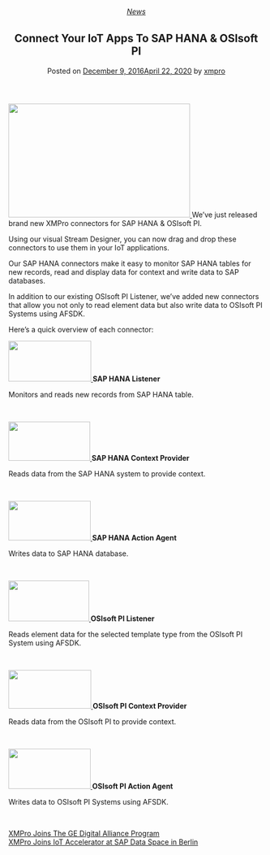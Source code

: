 <div class="large-9 col">
<article class="post-5582 post type-post status-publish format-standard has-post-thumbnail hentry category-news" id="post-5582">
<div class="article-inner">
<header class="entry-header">
<div class="entry-header-text entry-header-text-top text-center">
<h6 class="entry-category is-xsmall"><a href="https://xmpro.com/category/news/" rel="category tag">News</a></h6><h1 class="entry-title">Connect Your IoT Apps To SAP HANA &amp; OSIsoft PI</h1><div class="entry-divider is-divider small"></div>
<div class="entry-meta uppercase is-xsmall">
<span class="posted-on">Posted on <a href="https://xmpro.com/connect-iot-apps-sap-hana-osisoft-pi/" rel="bookmark"><time class="entry-date published" datetime="2016-12-09T09:47:26+00:00">December 9, 2016</time><time class="updated" datetime="2020-04-22T03:14:03+00:00">April 22, 2020</time></a></span> <span class="byline">by <span class="meta-author vcard"><a class="url fn n" href="https://xmpro.com/author/xmpro/">xmpro</a></span></span> </div>
</div>
</header>
<div class="entry-content single-page">
<p><a href="https://xmpro.com/wp-content/uploads/2016/12/XMPro-2-Loupe-Screenshot-Magnifying.png"><img height="224" src="https://xmpro.com/wp-content/uploads/2016/12/XMPro-2-Loupe-Screenshot-Magnifying.png" width="358"/>
</a>We’ve just released brand new XMPro connectors for SAP HANA &amp; OSIsoft PI.</p>
<p>Using our visual Stream Designer, you can now drag and drop these connectors to use them in your IoT applications.</p>
<p>Our SAP HANA connectors make it easy to monitor SAP HANA tables for new records, read and display data for context and write data to SAP databases.</p>
<p>In addition to our existing OSIsoft PI Listener, we’ve added new connectors that allow you not only to read element data but also write data to OSIsoft PI Systems using AFSDK.</p>
<p>Here’s a quick overview of each connector:</p>
<p><strong><a href="https://xmpro.com/wp-content/uploads/2016/12/image002.png"><img height="80" src="https://xmpro.com/wp-content/uploads/2016/12/image002.png" width="163"/>
</a>SAP HANA Listener</strong></p>
<p>Monitors and reads new records from SAP HANA table.</p>
<p> </p>
<p><strong><a href="https://xmpro.com/wp-content/uploads/2016/12/image017.png"><img height="77" src="https://xmpro.com/wp-content/uploads/2016/12/image017.png" width="161"/>
</a>SAP HANA Context Provider</strong></p>
<p>Reads data from the SAP HANA system to provide context.</p>
<p> </p>
<p><strong><a href="https://xmpro.com/wp-content/uploads/2016/12/image010.png"><img height="78" src="https://xmpro.com/wp-content/uploads/2016/12/image010.png" width="162"/>
</a>SAP HANA Action Agent</strong></p>
<p>Writes data to SAP HANA database.</p>
<p> </p>
<p><strong><a href="https://xmpro.com/wp-content/uploads/2016/12/image019.png"><img height="80" src="https://xmpro.com/wp-content/uploads/2016/12/image019.png" width="159"/>
</a>OSIsoft PI Listener</strong></p>
<p>Reads element data for the selected template type from the OSIsoft PI System using AFSDK.<strong> </strong></p>
<p> </p>
<p><strong><a href="https://xmpro.com/wp-content/uploads/2016/12/image018.png"><img height="76" src="https://xmpro.com/wp-content/uploads/2016/12/image018.png" width="163"/>
</a>OSIsoft PI Context Provider</strong></p>
<p>Reads data from the OSIsoft PI to provide context.</p>
<p> </p>
<p><strong><a href="https://xmpro.com/wp-content/uploads/2016/12/image012.png"><img height="79" src="https://xmpro.com/wp-content/uploads/2016/12/image012.png" width="162"/>
</a>OSIsoft PI Action Agent</strong></p>
<p>Writes data to OSIsoft PI Systems using AFSDK.</p>
<p> </p>
<div class="blog-share text-center"><div class="is-divider medium"></div><div class="social-icons share-icons share-row relative"><a aria-label="Share on WhatsApp" class="icon button circle is-outline tooltip whatsapp show-for-medium" data-action="share/whatsapp/share" href="whatsapp://send?text=Connect%20Your%20IoT%20Apps%20To%20SAP%20HANA%20%26%23038%3B%20OSIsoft%20PI - https://xmpro.com/connect-iot-apps-sap-hana-osisoft-pi/" title="Share on WhatsApp"><i class="icon-whatsapp"></i></a><a aria-label="Share on Facebook" class="icon button circle is-outline tooltip facebook" data-label="Facebook" href="https://www.facebook.com/sharer.php?u=https://xmpro.com/connect-iot-apps-sap-hana-osisoft-pi/" onclick="window.open(this.href,this.title,'width=500,height=500,top=300px,left=300px'); return false;" rel="noopener nofollow" target="_blank" title="Share on Facebook"><i class="icon-facebook"></i></a><a aria-label="Share on Twitter" class="icon button circle is-outline tooltip twitter" href="https://twitter.com/share?url=https://xmpro.com/connect-iot-apps-sap-hana-osisoft-pi/" onclick="window.open(this.href,this.title,'width=500,height=500,top=300px,left=300px'); return false;" rel="noopener nofollow" target="_blank" title="Share on Twitter"><i class="icon-twitter"></i></a><a aria-label="Email to a Friend" class="icon button circle is-outline tooltip email" href="/cdn-cgi/l/email-protection#88b7fbfdeae2edebfcb5cbe7e6e6edebfcadbab8d1e7fdfaadbab8c1e7dcadbab8c9f8f8fbadbab8dce7adbab8dbc9d8adbab8c0c9c6c9adbab8adbabeadbabbb8bbb0adbbcaadbab8c7dbc1fbe7eefcadbab8d8c1aeeae7ecf1b5cbe0edebe3adbab8fce0e1fbadbab8e7fdfcadbbc9adbab8e0fcfcf8fbadbbc9adbaceadbacef0e5f8fae7a6ebe7e5adbaceebe7e6e6edebfca5e1e7fca5e9f8f8fba5fbe9f8a5e0e9e6e9a5e7fbe1fbe7eefca5f8e1adbace" rel="nofollow" title="Email to a Friend"><i class="icon-envelop"></i></a><a aria-label="Pin on Pinterest" class="icon button circle is-outline tooltip pinterest" href="https://pinterest.com/pin/create/button?url=https://xmpro.com/connect-iot-apps-sap-hana-osisoft-pi/&amp;media=https://xmpro.com/wp-content/uploads/2016/12/Feature.png&amp;description=Connect%20Your%20IoT%20Apps%20To%20SAP%20HANA%20%26%23038%3B%20OSIsoft%20PI" onclick="window.open(this.href,this.title,'width=500,height=500,top=300px,left=300px'); return false;" rel="noopener nofollow" target="_blank" title="Pin on Pinterest"><i class="icon-pinterest"></i></a><a aria-label="Share on LinkedIn" class="icon button circle is-outline tooltip linkedin" href="https://www.linkedin.com/shareArticle?mini=true&amp;url=https://xmpro.com/connect-iot-apps-sap-hana-osisoft-pi/&amp;title=Connect%20Your%20IoT%20Apps%20To%20SAP%20HANA%20%26%23038%3B%20OSIsoft%20PI" onclick="window.open(this.href,this.title,'width=500,height=500,top=300px,left=300px'); return false;" rel="noopener nofollow" target="_blank" title="Share on LinkedIn"><i class="icon-linkedin"></i></a></div></div></div>
<nav class="navigation-post" id="nav-below" role="navigation">
<div class="flex-row next-prev-nav bt bb">
<div class="flex-col flex-grow nav-prev text-left">
<div class="nav-previous"><a href="https://xmpro.com/xmpro-joins-ge-digital-alliance-program/" rel="prev"><span class="hide-for-small"><i class="icon-angle-left"></i></span> XMPro Joins The GE Digital Alliance Program</a></div>
</div>
<div class="flex-col flex-grow nav-next text-right">
<div class="nav-next"><a href="https://xmpro.com/xmpro-joins-iot-accelerator-sap-data-space-berlin/" rel="next">XMPro Joins IoT Accelerator at SAP Data Space in Berlin <span class="hide-for-small"><i class="icon-angle-right"></i></span></a></div> </div>
</div>
</nav>
</div>
</article>
<div class="comments-area" id="comments">
</div>
</div>